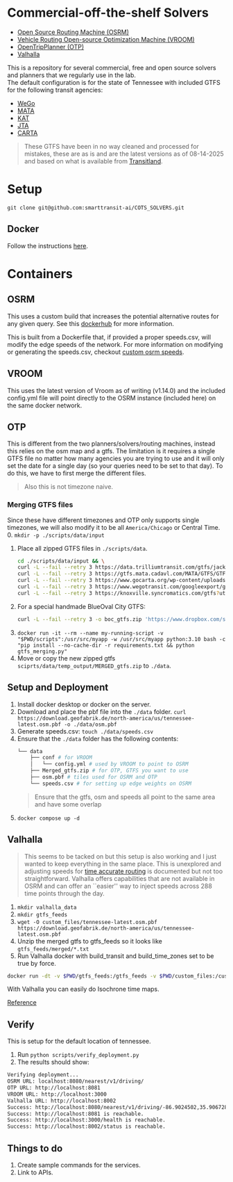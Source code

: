 # Commercial-off-the-shelf Solvers
- [Open Source Routing Machine (OSRM)](#osrm)
- [Vehicle Routing Open-source Optimization Machine (VROOM)](#vroom)
- [OpenTripPlanner (OTP)](#otp)
- [Valhalla](#valhalla)

This is a repository for several commercial, free and open source solvers and planners that we regularly use in the lab.  
The default configuration is for the state of Tennessee with included GTFS for the following transit agencies:
* [WeGo](http://www.nashvillemta.org/GoogleExport/google_transit.zip)
* [MATA](https://www.matatransit.com/how-do-you-travel/route-schedules/gtfs-feed/)
* [KAT](https://knoxville.syncromatics.com/gtfs)
* [JTA](https://data.trilliumtransit.com/gtfs/jackson-tn-us/jackson-tn-us.zip) 
* [CARTA](https://www.gocarta.org/wp-content/uploads/2025/05/GTFS-1.zip)
> These GTFS have been in no way cleaned and processed for mistakes, these are as is and are the latest versions as of 08-14-2025 and based on what is available from [Transitland](https://www.transit.land/).

# Setup
`git clone git@github.com:smarttransit-ai/COTS_SOLVERS.git`

## Docker
Follow the instructions [here](https://docs.docker.com/get-started/get-docker/).

# Containers
## OSRM
This uses a custom build that increases the potential alternative routes for any given query. See this [dockerhub](https://hub.docker.com/repository/docker/linusmotu/osrm-more-alt-linux) for more information.

This is built from a Dockerfile that, if provided a proper speeds.csv, will modify the edge speeds of the network. For more information on modifying or generating the speeds.csv, checkout [custom osrm speeds](https://github.com/smarttransit-ai/custom_osrm_speeds).

## VROOM
This uses the latest version of Vroom as of writing (v1.14.0) and the included config.yml file will point directly to the OSRM instance (included here) on the same docker network.

## OTP
This is different from the two planners/solvers/routing machines, instead this relies on the osm map and a gtfs. The limitation is it requires a single GTFS file no matter how many agencies you are trying to use and it will only set the date for a single day (so your queries need to be set to that day). To do this, we have to first merge the different files.
> Also this is not timezone naive.

### Merging GTFS files
Since these have different timezones and OTP only supports single timezones, we will also modify it to be all `America/Chicago` or Central Time.
0. `mkdir -p ./scripts/data/input`
1. Place all zipped GTFS files in `./scripts/data`.
    ```bash
    cd ./scripts/data/input && \
    curl -L --fail --retry 3 https://data.trilliumtransit.com/gtfs/jackson-tn-us/jackson-tn-us.zip?utm_source=transitland -o jta.zip && \
    curl -L --fail --retry 3 https://gtfs.mata.cadavl.com/MATA/GTFS/GTFS_MATA.zip -o mata.zip && \
    curl -L --fail --retry 3 https://www.gocarta.org/wp-content/uploads/2025/05/GTFS-1.zip?utm_source=transitland -o carta.zip && \
    curl -L --fail --retry 3 https://www.wegotransit.com/googleexport/google_transit.zip?utm_source=transitland -o wego.zip && \
    curl -L --fail --retry 3 https://knoxville.syncromatics.com/gtfs?utm_source=transitland -o kat.zip
    ```
2. For a special handmade BlueOval City GTFS:
    ```bash
    curl -L --fail --retry 3 -o boc_gtfs.zip 'https://www.dropbox.com/scl/fi/86f760nfqgddv459oibjj/boc_gtfs.zip?rlkey=hsob65d3ddnjm639itrj1k87y&st=7bc8ebbh&dl=1'
    ```
2. `docker run -it --rm --name my-running-script -v "$PWD/scripts":/usr/src/myapp -w /usr/src/myapp python:3.10 bash -c "pip install --no-cache-dir -r requirements.txt && python gtfs_merging.py"`
5. Move or copy the new zipped gtfs `sciprts/data/temp_output/MERGED_gtfs.zip` to `./data`.

## Setup and Deployment
1. Install docker desktop or docker on the server.
3. Download and place the pbf file into the `./data` folder.
    `curl https://download.geofabrik.de/north-america/us/tennessee-latest.osm.pbf -o ./data/osm.pbf`
3. Generate speeds.csv: `touch ./data/speeds.csv`
2. Ensure that the `./data` folder has the following contents:
    ```bash
    └── data 
        ├── conf # for VROOM
        │   └── config.yml # used by VROOM to point to OSRM
        ├── Merged_gtfs.zip # for OTP, GTFS you want to use
        ├── osm.pbf # tiles used for OSRM and OTP
        └── speeds.csv # for setting up edge weights on OSRM
    ```
    > Ensure that the gtfs, osm and speeds all point to the same area and have some overlap
3. `docker compose up -d`


## Valhalla
> This seems to be tacked on but this setup is also working and I just wanted to keep everything in the same place.
This is unexplored and adjusting speeds for [time accurate routing](https://github.com/smarttransit-ai/valhalla/tree/main) is documented but not too straightforward. Valhalla offers capabilities that are not available in OSRM and can offer an ``easier'' way to inject speeds across 288 time points through the day.
1. `mkdir valhalla_data`
2. `mkdir gtfs_feeds`
3. `wget -O custom_files/tennessee-latest.osm.pbf https://download.geofabrik.de/north-america/us/tennessee-latest.osm.pbf`
4. Unzip the merged gtfs to gtfs_feeds so it looks like `gtfs_feeds/merged/*.txt`
5. Run Valhalla docker with build_transit and build_time_zones set to be true by force.
```bash
docker run -dt -v $PWD/gtfs_feeds:/gtfs_feeds -v $PWD/custom_files:/custom_files -p 8002:8002 -e build_transit=Force -e build_time_zones=Force --name valhalla ghcr.io/nilsnolde/docker-valhalla/valhalla:latest
```
With Valhalla you can easily do Isochrone time maps.

[Reference](https://github.com/valhalla/valhalla/tree/master/docker)

## Verify
This is setup for the default location of tennessee.
1. Run `python scripts/verify_deployment.py`
2. The results should show:
```bash
Verifying deployment...
OSRM URL: localhost:8080/nearest/v1/driving/
OTP URL: http://localhost:8081
VROOM URL: http://localhost:3000
Valhalla URL: http://localhost:8002
Success: http://localhost:8080/nearest/v1/driving/-86.9024502,35.9067283 is reachable.
Success: http://localhost:8081 is reachable.
Success: http://localhost:3000/health is reachable.
Success: http://localhost:8002/status is reachable.
```

## Things to do
1. Create sample commands for the services.
2. Link to APIs.

